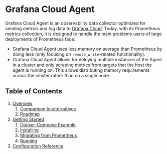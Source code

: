# Grafana Cloud Agent

Grafana Cloud Agent is an observability data collector optimized for sending
metrics and log data to [Grafana Cloud](https://grafana.com/products/cloud/).
Today, with its Prometheus metrics collection, it is designed to handle the
main problems users of large deployments of Prometheus face:

- Grafana Cloud Agent uses less memory on average than Prometheus by doing less
  (only focusing on `remote_write`-related functionality).
- Grafana Cloud Agent allows for deloying multiple instances of the Agent in a
  cluster and only scraping metrics from targets that the host the agent is
  running on. This allows distributing memory requirements across the cluster
  rather than on a single node.

## Table of Contents

1. [Overview](./overview.md)
    1. [Comparison to alternatives](./overview.md#comparison-to-alternatives)
    2. [Roadmap](./overview.md#roadmap)
2. [Getting Started](./getting-started.md)
    1. [Docker-Compose Example](./getting-started.md#docker_compose-example)
    2. [Installing](./getting-started.md#installing)
    3. [Migrating from Prometheus](./getting-started.md#migrating-from-prometheus)
    4. [Running](./getting-started.md#running)
3. [Configuration Reference](./configuration-reference.md)

